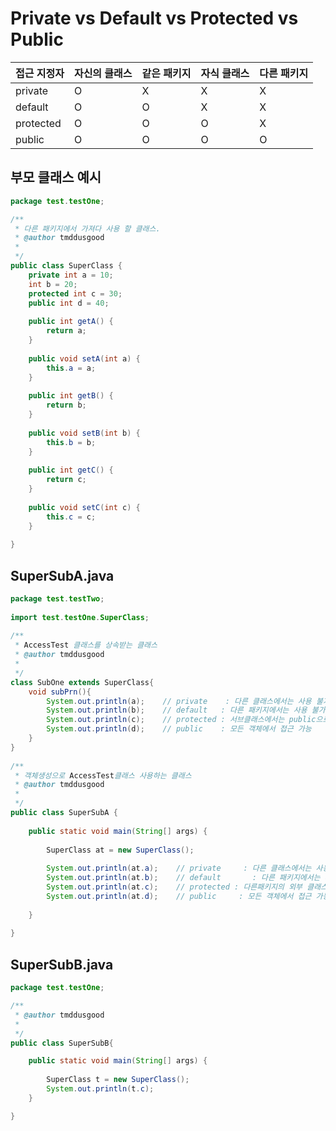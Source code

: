 # Private vs Default vs Protected vs Public

| 접근 지정자 | 자신의 클래스 | 같은 패키지 | 자식 클래스 | 다른 패키지 |
| -------- | --------- | ---------| -------- | -------- |
| private | O | X | X | X |
| default | O | O| X | X |
| protected | O | O| O | X |
| public | O | O| O | O |

## 부모 클래스 예시
~~~java
package test.testOne;

/**
 * 다른 패키지에서 가져다 사용 할 클래스.
 * @author tmddusgood
 *
 */
public class SuperClass {
    private int a = 10;
    int b = 20;
    protected int c = 30;
    public int d = 40;
    
    public int getA() {
        return a;
    }
    
    public void setA(int a) {
        this.a = a;
    }
 
    public int getB() {
        return b;
    }
 
    public void setB(int b) {
        this.b = b;
    }
 
    public int getC() {
        return c;
    }
 
    public void setC(int c) {
        this.c = c;
    }
 
}
~~~

## SuperSubA.java

~~~java
package test.testTwo;
 
import test.testOne.SuperClass;
 
/**
 * AccessTest 클래스를 상속받는 클래스
 * @author tmddusgood
 *
 */
class SubOne extends SuperClass{
    void subPrn(){
        System.out.println(a);    // private    : 다른 클래스에서는 사용 불가
        System.out.println(b);    // default   : 다른 패키지에서는 사용 불가
        System.out.println(c);    // protected : 서브클래스에서는 public으로 사용됨으로 사용 가능.
        System.out.println(d);    // public    : 모든 객체에서 접근 가능
    }
}
 
/**
 * 객체생성으로 AccessTest클래스 사용하는 클래스
 * @author tmddusgood
 *
 */
public class SuperSubA {
 
    public static void main(String[] args) {
        
        SuperClass at = new SuperClass();
        
        System.out.println(at.a);    // private     : 다른 클래스에서는 사용 불가
        System.out.println(at.b);    // default       : 다른 패키지에서는 사용 불가
        System.out.println(at.c);    // protected : 다른패키지의 외부 클래스에서는 사용 불가
        System.out.println(at.d);    // public     : 모든 객체에서 접근 가능.
    
    }
 
}
~~~

## SuperSubB.java

~~~java
package test.testOne;

/**
 * @author tmddusgood
 *
 */
public class SuperSubB{

    public static void main(String[] args) {
        
        SuperClass t = new SuperClass();
        System.out.println(t.c);
    }

}
~~~